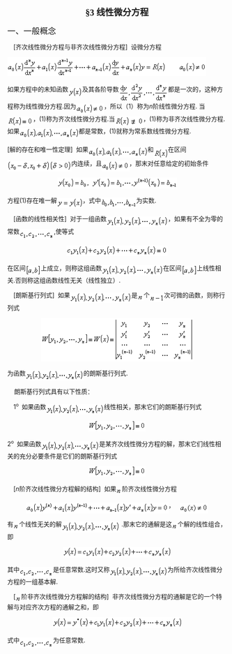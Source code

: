 <div class=Section1>
<p class=MsoNormal align=center style='text-align:center;text-autospace:none;
vertical-align:bottom'><b><span lang=ZH-CN style='font-size:15.0pt;font-family:
宋体_GB2312'>§</span></b><b><span lang=EN-US style='font-size:15.0pt;font-family:
宋体_GB2312'>3 </span></b><b><span lang=ZH-CN style='font-size:15.0pt;font-family:
宋体_GB2312'>线性微分方程</span></b></p>
<p class=MsoNormal style='text-autospace:none;vertical-align:bottom'><span
lang=ZH-CN style='font-size:14.0pt;font-family:宋体_GB2312'>一、一般概念</span></p>
<p class=MsoNormal style='text-autospace:none;vertical-align:bottom'><span
lang=EN-US style='font-family:宋体_GB2312;color:black'>&nbsp;&nbsp;&nbsp; </span><span
lang=EN-US>[</span><span lang=ZH-CN style='font-family:宋体_GB2312'>齐次线性微分方程与非齐次线性微分方程</span><span
lang=EN-US>]&nbsp; </span><span lang=ZH-CN style='font-family:宋体_GB2312'>设微分方程</span></p>
<pre style='text-align:right;text-autospace:none;vertical-align:bottom'
align=right><sub><span lang=EN-US><img width=456 height=44
src="res/17e9d95da129bdd93c34fb6cc6aaaa52_5761_files/image002.gif"
u1:shapes="_x0000_i1025" align=absmiddle></span></sub><span lang=EN-US>&nbsp;&nbsp;&nbsp;&nbsp;&nbsp;&nbsp;&nbsp;&nbsp; (1)</span></pre>
<p class=MsoNormal style='text-autospace:none;vertical-align:bottom'><span
lang=ZH-CN style='font-family:宋体_GB2312'>如果方程中的未知函数</span><sub><span
lang=EN-US><img width=32 height=23
src="res/17e9d95da129bdd93c34fb6cc6aaaa52_5761_files/image004.gif"
u1:shapes="_x0000_i1026" align=absmiddle></span></sub><span lang=ZH-CN
style='font-family:宋体_GB2312'>及其各阶导数</span><sub><span lang=EN-US><img
width=113 height=44 src="res/17e9d95da129bdd93c34fb6cc6aaaa52_5761_files/image006.gif"
u1:shapes="_x0000_i1027" align=absmiddle></span></sub><span lang=ZH-CN
style='font-family:宋体_GB2312'>都是一次的，这种方程称为线性微分方程</span><span lang=EN-US>.</span><span
lang=ZH-CN style='font-family:宋体_GB2312'>因为</span><sub><span lang=EN-US><img
width=64 height=24 src="res/17e9d95da129bdd93c34fb6cc6aaaa52_5761_files/image008.gif"
u1:shapes="_x0000_i1028" align=absmiddle></span></sub><span lang=ZH-CN
style='font-family:宋体_GB2312'>，所以（</span><span lang=EN-US>1</span><span
lang=ZH-CN style='font-family:宋体_GB2312'>）称为</span><i><span lang=EN-US>n</span></i><span
lang=ZH-CN style='font-family:宋体_GB2312'>阶线性微分方程</span><span lang=EN-US>. </span><span
lang=ZH-CN style='font-family:宋体_GB2312'>当</span><sub><span lang=EN-US><img
width=59 height=23 src="res/17e9d95da129bdd93c34fb6cc6aaaa52_5761_files/image010.gif"
u1:shapes="_x0000_i1029" align=absmiddle></span></sub><span lang=ZH-CN
style='font-family:宋体_GB2312'>，</span><span lang=EN-US>(1)</span><span
lang=ZH-CN style='font-family:宋体_GB2312'>称为齐次线性微分方程</span><span lang=EN-US>.</span><span
lang=ZH-CN style='font-family:宋体_GB2312'>当</span><sub><span lang=EN-US><img
width=65 height=23 src="res/17e9d95da129bdd93c34fb6cc6aaaa52_5761_files/image012.gif"
u1:shapes="_x0000_i1030" align=absmiddle></span></sub><span lang=ZH-CN
style='font-family:宋体_GB2312'>，</span><span lang=EN-US>(1)</span><span
lang=ZH-CN style='font-family:宋体_GB2312'>称为非齐次线性微分方程</span><span lang=EN-US>.</span><span
lang=ZH-CN style='font-family:宋体_GB2312'>如果</span><sub><span lang=EN-US><img
width=136 height=24 src="res/17e9d95da129bdd93c34fb6cc6aaaa52_5761_files/image014.gif"
u1:shapes="_x0000_i1031" align=absmiddle></span></sub><span lang=ZH-CN
style='font-family:宋体_GB2312'>都是常数，</span><span lang=EN-US>(1)</span><span
lang=ZH-CN style='font-family:宋体_GB2312'>就称为常系数线性微分方程</span><span lang=EN-US>.</span></p>
<p class=MsoNormal style='text-autospace:none;vertical-align:bottom'><span
lang=EN-US>[</span><span lang=ZH-CN style='font-family:宋体_GB2312'>解的存在和唯一性定理</span><span
lang=EN-US>]&nbsp; </span><span lang=ZH-CN style='font-family:宋体_GB2312'>如果</span><sub><span
lang=EN-US><img width=136 height=24
src="res/17e9d95da129bdd93c34fb6cc6aaaa52_5761_files/image015.gif"
u1:shapes="_x0000_i1032" align=absmiddle></span></sub><span lang=ZH-CN
style='font-family:宋体_GB2312'>和</span><sub><span lang=EN-US><img width=33
height=23 src="res/17e9d95da129bdd93c34fb6cc6aaaa52_5761_files/image017.gif"
u1:shapes="_x0000_i1033" align=texttop></span></sub><span lang=ZH-CN
style='font-family:宋体_GB2312'>在区间</span><sub><span lang=EN-US><img width=147
height=24 src="res/17e9d95da129bdd93c34fb6cc6aaaa52_5761_files/image019.gif"
u1:shapes="_x0000_i1034" align=absmiddle></span></sub><span lang=ZH-CN
style='font-family:宋体_GB2312'>内连续，且</span><sub><span lang=EN-US><img width=63
height=24 src="res/17e9d95da129bdd93c34fb6cc6aaaa52_5761_files/image021.gif"
u1:shapes="_x0000_i1049" align=absmiddle></span></sub><span lang=ZH-CN
style='font-family:宋体_GB2312'>，那末对任意给定的初始条件</span></p>
<p class=MsoNormal align=center style='text-align:center;text-autospace:none;
vertical-align:bottom'><sub><span lang=EN-US><img width=275 height=25
src="res/17e9d95da129bdd93c34fb6cc6aaaa52_5761_files/image023.gif"
u1:shapes="_x0000_i1050"></span></sub></p>
<p class=MsoNormal style='text-autospace:none;vertical-align:bottom'><span
lang=ZH-CN style='font-family:宋体_GB2312'>方程</span><span lang=EN-US>(1)</span><span
lang=ZH-CN style='font-family:宋体_GB2312'>存在唯一解</span><sub><span lang=EN-US><img
width=59 height=23 src="res/17e9d95da129bdd93c34fb6cc6aaaa52_5761_files/image025.gif"
u1:shapes="_x0000_i1051" align=absmiddle></span></sub><span lang=ZH-CN
style='font-family:宋体_GB2312'>，式中</span><sub><span lang=EN-US><img width=81
height=24 src="res/17e9d95da129bdd93c34fb6cc6aaaa52_5761_files/image027.gif"
u1:shapes="_x0000_i1052" align=absmiddle></span></sub><span lang=ZH-CN
style='font-family:宋体_GB2312'>为实数</span><span lang=EN-US>.</span></p>
<p class=MsoNormal style='text-autospace:none;vertical-align:bottom'><span
lang=EN-US style='font-family:宋体_GB2312;color:black'>&nbsp;&nbsp;&nbsp; </span><span
lang=EN-US>[</span><span lang=ZH-CN style='font-family:宋体_GB2312'>函数的线性相关性</span><span
lang=EN-US>]&nbsp; </span><span lang=ZH-CN style='font-family:宋体_GB2312'>对于一组函数</span><sub><span
lang=EN-US><img width=141 height=24
src="res/17e9d95da129bdd93c34fb6cc6aaaa52_5761_files/image029.gif"
u1:shapes="_x0000_i1053" align=absmiddle></span></sub><span lang=ZH-CN
style='font-family:宋体_GB2312'>，如果有不全为零的常数</span><sub><span lang=EN-US><img
width=79 height=24 src="res/17e9d95da129bdd93c34fb6cc6aaaa52_5761_files/image031.gif"
u1:shapes="_x0000_i1054" align=absmiddle></span></sub><span lang=EN-US>,</span><span
lang=ZH-CN style='font-family:宋体_GB2312'>使等式</span></p>
<p class=MsoNormal align=center style='text-align:center;text-autospace:none;
vertical-align:bottom'><sub><span lang=EN-US><img width=232 height=24
src="res/17e9d95da129bdd93c34fb6cc6aaaa52_5761_files/image033.gif"
u1:shapes="_x0000_i1055"></span></sub></p>
<p class=MsoNormal style='text-autospace:none;vertical-align:bottom'><span
lang=ZH-CN style='font-family:宋体_GB2312'>在区间</span><sub><span lang=EN-US><img
width=35 height=23 src="res/17e9d95da129bdd93c34fb6cc6aaaa52_5761_files/image035.gif"
u1:shapes="_x0000_i1056" align=absmiddle></span></sub><span lang=ZH-CN
style='font-family:宋体_GB2312'>上成立，则称这组函数</span><sub><span lang=EN-US><img
width=141 height=24 src="res/17e9d95da129bdd93c34fb6cc6aaaa52_5761_files/image037.gif"
u1:shapes="_x0000_i1057" align=absmiddle></span></sub><span lang=ZH-CN
style='font-family:宋体_GB2312'>在区间</span><sub><span lang=EN-US><img width=35
height=23 src="res/17e9d95da129bdd93c34fb6cc6aaaa52_5761_files/image039.gif"
u1:shapes="_x0000_i1058" align=absmiddle></span></sub><span lang=ZH-CN
style='font-family:宋体_GB2312'>上线性相关</span><span lang=EN-US>.</span><span
lang=ZH-CN style='font-family:宋体_GB2312'>否则称这组函数线性无关（线性独立）</span><span
lang=EN-US>.</span></p>
<p class=MsoNormal style='text-autospace:none;vertical-align:bottom'><span
lang=EN-US style='font-family:宋体_GB2312;color:black'>&nbsp;&nbsp;&nbsp; </span><span
lang=EN-US>[</span><span lang=ZH-CN style='font-family:宋体_GB2312'>朗斯基行列式</span><span
lang=EN-US>]&nbsp; </span><span lang=ZH-CN style='font-family:宋体_GB2312'>如果</span><sub><span
lang=EN-US><img width=141 height=24
src="res/17e9d95da129bdd93c34fb6cc6aaaa52_5761_files/image041.gif"
u1:shapes="_x0000_i1059" align=absmiddle></span></sub><span lang=ZH-CN
style='font-family:宋体_GB2312'>是</span><sub><span lang=EN-US><img width=14
height=15 src="res/17e9d95da129bdd93c34fb6cc6aaaa52_5761_files/image043.gif"
u1:shapes="_x0000_i1060" align=absmiddle></span></sub><span lang=ZH-CN
style='font-family:宋体_GB2312'>个</span><sub><span lang=EN-US><img width=33
height=20 src="res/17e9d95da129bdd93c34fb6cc6aaaa52_5761_files/image045.gif"
u1:shapes="_x0000_i1061" align=absmiddle></span></sub><span lang=ZH-CN
style='font-family:宋体_GB2312'>次可微的函数，则称行列式</span></p>
<p class=MsoNormal align=center style='text-align:center;text-autospace:none;
vertical-align:bottom'><sub><span lang=EN-US><img width=349 height=99
src="res/17e9d95da129bdd93c34fb6cc6aaaa52_5761_files/image047.gif"
u1:shapes="_x0000_i1062"></span></sub></p>
<p class=MsoNormal style='text-autospace:none;vertical-align:bottom'><span
lang=ZH-CN style='font-family:宋体_GB2312'>为函数</span><sub><span lang=EN-US><img
width=133 height=24 src="res/17e9d95da129bdd93c34fb6cc6aaaa52_5761_files/image049.gif"
u1:shapes="_x0000_i1063" align=absmiddle></span></sub><span lang=ZH-CN
style='font-family:宋体_GB2312'>的朗斯基行列式</span><span lang=EN-US>.</span></p>
<p class=MsoNormal style='text-autospace:none;vertical-align:bottom'><span
lang=EN-US>&nbsp;&nbsp;&nbsp; </span><span lang=ZH-CN style='font-family:宋体_GB2312'>朗斯基行列式具有以下性质：</span></p>
<p class=MsoNormal style='text-autospace:none;vertical-align:bottom'><span
lang=EN-US style='font-family:宋体_GB2312;color:black'>&nbsp;&nbsp;&nbsp; </span><span
lang=EN-US>1</span><sup><span lang=EN-US style='font-size:8.0pt'>o</span></sup><span
lang=EN-US style='font-family:宋体_GB2312;color:black'>&nbsp; </span><span
lang=ZH-CN style='font-family:宋体_GB2312'>如果函数</span><sub><span lang=EN-US><img
width=133 height=24 src="res/17e9d95da129bdd93c34fb6cc6aaaa52_5761_files/image050.gif"
u1:shapes="_x0000_i1064" align=absmiddle></span></sub><span lang=ZH-CN
style='font-family:宋体_GB2312'>线性相关，那末它们的朗斯基行列式</span></p>
<p class=MsoNormal align=center style='text-align:center;text-autospace:none;
vertical-align:bottom'><sub><span lang=EN-US><img width=132 height=24
src="res/17e9d95da129bdd93c34fb6cc6aaaa52_5761_files/image052.gif"
u1:shapes="_x0000_i1065"></span></sub></p>
<p class=MsoNormal style='text-autospace:none;vertical-align:bottom'><span
lang=EN-US>2</span><sup><span lang=EN-US style='font-size:8.0pt'>o</span></sup><span
lang=EN-US style='font-family:宋体_GB2312;color:black'>&nbsp; </span><span
lang=ZH-CN style='font-family:宋体_GB2312'>如果函数</span><sub><span lang=EN-US><img
width=133 height=24 src="res/17e9d95da129bdd93c34fb6cc6aaaa52_5761_files/image053.gif"
u1:shapes="_x0000_i1066" align=absmiddle></span></sub><span lang=ZH-CN
style='font-family:宋体_GB2312'>是某齐次线性微分方程的解，那末它们线性相关的充分必要条件是它们的朗斯基行列式</span></p>
<p class=MsoNormal align=center style='text-align:center;text-autospace:none;
vertical-align:bottom'><sub><span lang=EN-US><img width=132 height=24
src="res/17e9d95da129bdd93c34fb6cc6aaaa52_5761_files/image055.gif"
u1:shapes="_x0000_i1067"></span></sub></p>
<p class=MsoNormal style='text-autospace:none;vertical-align:bottom'><span
lang=EN-US style='font-family:宋体_GB2312;color:black'>&nbsp;&nbsp;&nbsp; </span><span
lang=EN-US>[<i>n</i></span><span lang=ZH-CN style='font-family:宋体_GB2312'>阶齐次线性微分方程解的结构</span><span
lang=EN-US>]&nbsp; </span><span lang=ZH-CN style='font-family:宋体_GB2312'>如果</span><sub><span
lang=EN-US><img width=13 height=15
src="res/17e9d95da129bdd93c34fb6cc6aaaa52_5761_files/image057.gif"
u1:shapes="_x0000_i1068" align=absmiddle></span></sub><span lang=ZH-CN
style='font-family:宋体_GB2312'>阶齐次线性微分方程</span></p>
<p class=MsoNormal align=center style='text-align:center;text-autospace:none;
vertical-align:bottom'><sub><span lang=EN-US><img width=327 height=25
src="res/17e9d95da129bdd93c34fb6cc6aaaa52_5761_files/image059.gif"
u1:shapes="_x0000_i1069" align=absmiddle></span></sub><span lang=ZH-CN
style='font-family:宋体_GB2312'>，</span><span lang=EN-US>&nbsp;&nbsp; <sub><img
width=65 height=24 src="res/17e9d95da129bdd93c34fb6cc6aaaa52_5761_files/image061.gif"
u1:shapes="_x0000_i1070" align=absmiddle></sub></span></p>
<p class=MsoNormal style='text-autospace:none;vertical-align:bottom'><span
lang=ZH-CN style='font-family:宋体_GB2312'>有</span><sub><span lang=EN-US><img
width=13 height=15 src="res/17e9d95da129bdd93c34fb6cc6aaaa52_5761_files/image063.gif"
u1:shapes="_x0000_i1071" align=absmiddle></span></sub><span lang=ZH-CN
style='font-family:宋体_GB2312'>个线性无关的解</span><sub><span lang=EN-US><img
width=133 height=24 src="res/17e9d95da129bdd93c34fb6cc6aaaa52_5761_files/image064.gif"
u1:shapes="_x0000_i1072" align=absmiddle></span></sub><span lang=EN-US> .</span><span
lang=ZH-CN style='font-family:宋体_GB2312'>那末它的通解是这</span><sub><span lang=EN-US><img
width=13 height=15 src="res/17e9d95da129bdd93c34fb6cc6aaaa52_5761_files/image066.gif"
u1:shapes="_x0000_i1073" align=absmiddle></span></sub><span lang=ZH-CN
style='font-family:宋体_GB2312'>个解的线性组合，即</span></p>
<p class=MsoNormal align=center style='text-align:center;text-autospace:none;
vertical-align:bottom'><sub><span lang=EN-US><img width=248 height=24
src="res/17e9d95da129bdd93c34fb6cc6aaaa52_5761_files/image068.gif"
u1:shapes="_x0000_i1074"></span></sub></p>
<p class=MsoNormal style='text-autospace:none;vertical-align:bottom'><span
lang=ZH-CN style='font-family:宋体_GB2312'>其中</span><sub><span lang=EN-US><img
width=77 height=24 src="res/17e9d95da129bdd93c34fb6cc6aaaa52_5761_files/image070.gif"
u1:shapes="_x0000_i1075" align=absmiddle></span></sub><span lang=ZH-CN
style='font-family:宋体_GB2312'>是任意常数</span><span lang=EN-US>.</span><span
lang=ZH-CN style='font-family:宋体_GB2312'>这时又称</span><sub><span lang=EN-US><img
width=133 height=24 src="res/17e9d95da129bdd93c34fb6cc6aaaa52_5761_files/image071.gif"
u1:shapes="_x0000_i1076" align=absmiddle></span></sub><span lang=ZH-CN
style='font-family:宋体_GB2312'>为所给齐次线性微分方程的一组基本解</span><span lang=EN-US>.</span></p>
<p class=MsoNormal style='text-autospace:none;vertical-align:bottom'><span
lang=EN-US style='font-family:宋体_GB2312;color:black'>&nbsp;&nbsp;&nbsp; </span><span
lang=EN-US>[<sub><img width=13 height=15
src="res/17e9d95da129bdd93c34fb6cc6aaaa52_5761_files/image073.gif"
u1:shapes="_x0000_i1077" align=absmiddle></sub></span><span lang=ZH-CN
style='font-family:宋体_GB2312'>阶非齐次线性微分方程解的结构</span><span lang=EN-US>]&nbsp; </span><span
lang=ZH-CN style='font-family:宋体_GB2312'>非齐次线性微分方程的通解是它的一个特解与对应齐次方程的通解之和，即</span></p>
<p class=MsoNormal align=center style='text-align:center;text-autospace:none;
vertical-align:bottom'><sub><span lang=EN-US><img width=297 height=25
src="res/17e9d95da129bdd93c34fb6cc6aaaa52_5761_files/image075.gif"
u1:shapes="_x0000_i1078"></span></sub></p>
<p class=MsoNormal style='text-autospace:none;vertical-align:bottom'><span
lang=ZH-CN style='font-family:宋体_GB2312'>式中</span><sub><span lang=EN-US><img
width=77 height=24 src="res/17e9d95da129bdd93c34fb6cc6aaaa52_5761_files/image076.gif"
u1:shapes="_x0000_i1079" align=absmiddle></span></sub><span lang=ZH-CN
style='font-family:宋体_GB2312'>为任意常数</span><span lang=EN-US>.</span></p>
</div>